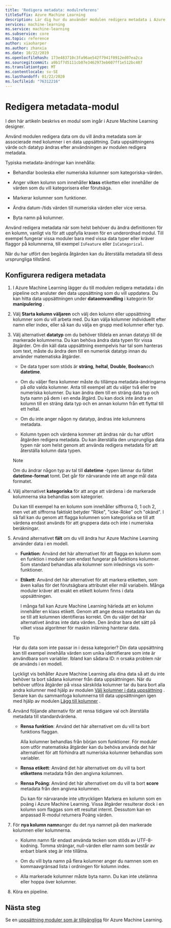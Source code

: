 ```yaml
---
title: 'Redigera metadata: modulreferens'
titleSuffix: Azure Machine Learning
description: Lär dig hur du använder modulen redigera metadata i Azure Machine Learning för att ändra metadata som är associerade med kolumner i en data uppsättning.
services: machine-learning
ms.service: machine-learning
ms.subservice: core
ms.topic: reference
author: xiaoharper
ms.author: zhanxia
ms.date: 10/22/2019
ms.openlocfilehash: 173e483710c3fa96ae542f7941f0912ed07ea2ca
ms.sourcegitcommit: a9b1f7d5111cb07e3462973eb607ff1e512bc407
ms.translationtype: MT
ms.contentlocale: sv-SE
ms.lasthandoff: 01/22/2020
ms.locfileid: "76312216"
---
```

# <a name="edit-metadata-module"></a>Redigera metadata-modul

I den här artikeln beskrivs en modul som ingår i Azure Machine Learning designer.

Använd modulen redigera data om du vill ändra metadata som är associerade med kolumner i en data uppsättning. Data uppsättningens värde och datatyp ändras efter användningen av modulen redigera metadata.

Typiska metadata-ändringar kan innehålla:
  
+ Behandlar booleska eller numeriska kolumner som kategoriska-värden.
  
+ Anger vilken kolumn som innehåller **klass** etiketten eller innehåller de värden som du vill kategorisera eller förutsäga.
  
+ Markerar kolumner som funktioner.
  
+ Ändra datum-/tids värden till numeriska värden eller vice versa.
  
+ Byta namn på kolumner.
  
 Använd redigera metadata när som helst behöver du ändra definitionen för en kolumn, vanligt vis för att uppfylla kraven för en underordnad modul. Till exempel fungerar vissa moduler bara med vissa data typer eller kräver flaggor på kolumnerna, till exempel `IsFeature` eller `IsCategorical`.  
  
 När du har utfört den begärda åtgärden kan du återställa metadata till dess ursprungliga tillstånd.
  
## <a name="configure-edit-metadata"></a>Konfigurera redigera metadata
  
1. I Azure Machine Learning lägger du till modulen redigera metadata i din pipeline och ansluter den data uppsättning som du vill uppdatera. Du kan hitta data uppsättningen under **dataomvandling** i kategorin för **manipulering** .
  
1. Välj **Starta kolumn väljaren** och välj den kolumn eller uppsättning kolumner som du vill arbeta med. Du kan välja kolumner individuellt efter namn eller index, eller så kan du välja en grupp med kolumner efter typ.  
  
1. Välj alternativet **datatyp** om du behöver tilldela en annan datatyp till de markerade kolumnerna. Du kan behöva ändra data typen för vissa åtgärder. Om din käll data uppsättning exempelvis har tal som hanteras som text, måste du ändra dem till en numerisk datatyp innan du använder matematiska åtgärder.

    + De data typer som stöds är **sträng**, **heltal**, **Double**, **Boolean**och **datetime**.

    + Om du väljer flera kolumner måste du tillämpa metadata-ändringarna på *alla* valda kolumner. Anta till exempel att du väljer två eller tre numeriska kolumner. Du kan ändra dem till en sträng data typ och byta namn på dem i en enda åtgärd. Du kan dock inte ändra en kolumn till en sträng data typ och en annan kolumn från ett flyttal till ett heltal.
  
    + Om du inte anger någon ny datatyp, ändras inte kolumnens metadata.

    + Kolumn typen och värdena kommer att ändras när du har utfört åtgärden redigera metadata. Du kan återställa den ursprungliga data typen när som helst genom att använda redigera metadata för att återställa kolumn data typen.  

    > [!NOTE]
    > Om du ändrar någon typ av tal till **datetime** -typen lämnar du fältet **datetime-format** tomt. Det går för närvarande inte att ange mål data formatet.  

1. Välj alternativet **kategoriska** för att ange att värdena i de markerade kolumnerna ska behandlas som kategorier.

    Du kan till exempel ha en kolumn som innehåller siffrorna 0, 1 och 2, men vet att siffrorna faktiskt betyder "Röke", "icke-Röke" och "okänd". I så fall kan du genom att flagga kolumnen som kategoriska se till att värdena endast används för att gruppera data och inte i numeriska beräkningar.
  
1. Använd alternativet **fält** om du vill ändra hur Azure Machine Learning använder data i en modell.

    + **Funktion**: Använd det här alternativet för att flagga en kolumn som en funktion i moduler som endast fungerar på funktions kolumner. Som standard behandlas alla kolumner som inlednings vis som-funktioner.  
  
    + **Etikett**: Använd det här alternativet för att markera etiketten, som även kallas för det förutsägbara attributet eller mål variabeln. Många moduler kräver att exakt en etikett kolumn finns i data uppsättningen.

        I många fall kan Azure Machine Learning härleda att en kolumn innehåller en klass etikett. Genom att ange dessa metadata kan du se till att kolumnen identifieras korrekt. Om du väljer det här alternativet ändras inte data värden. Den ändrar bara det sätt på vilket vissa algoritmer för maskin inlärning hanterar data.
  
    > [!TIP]
    > Har du data som inte passar in i dessa kategorier? Din data uppsättning kan till exempel innehålla värden som unika identifierare som inte är användbara som variabler. Ibland kan sådana ID: n orsaka problem när de används i en modell.
    >
    > Lyckligt vis behåller Azure Machine Learning alla dina data så att du inte behöver ta bort sådana kolumner från data uppsättningen. När du behöver utföra åtgärder på vissa särskilda kolumner tar du bara bort alla andra kolumner med hjälp av modulen [Välj kolumner i data uppsättning](select-columns-in-dataset.md) . Senare kan du sammanfoga kolumnerna till data uppsättningen igen med hjälp av modulen [Lägg till kolumner](add-columns.md) .  
  
1. Använd följande alternativ för att rensa tidigare val och återställa metadata till standardvärdena.  
  
    + **Rensa funktion**: Använd det här alternativet om du vill ta bort funktions flaggan.  
  
         Alla kolumner behandlas från början som funktioner. För moduler som utför matematiska åtgärder kan du behöva använda det här alternativet för att förhindra att numeriska kolumner behandlas som variabler.
  
    + **Rensa etikett**: Använd det här alternativet om du vill ta bort **etikettens** metadata från den angivna kolumnen.  
  
    + **Rensa Poäng**: Använd det här alternativet om du vill ta bort **score** metadata från den angivna kolumnen.  
  
         Du kan för närvarande inte uttryckligen Markera en kolumn som en poäng i Azure Machine Learning. Vissa åtgärder resulterar dock i en kolumn som flaggas som ett resultat internt. Dessutom kan en anpassad R-modul returnera Poäng värden.

1. För **nya kolumn namn**anger du det nya namnet på den markerade kolumnen eller kolumnerna.  
  
    + Kolumn namn får endast använda tecken som stöds av UTF-8-kodning. Tomma strängar, null-värden eller namn som består av enbart blank steg är inte tillåtna.  
  
    + Om du vill byta namn på flera kolumner anger du namnen som en kommaavgränsad lista i ordningen för kolumn index.  
  
    + Alla markerade kolumner måste byta namn. Du kan inte utelämna eller hoppa över kolumner.  
  
1. Köra en pipeline.  

## <a name="next-steps"></a>Nästa steg

Se en [uppsättning moduler som är tillgängliga](module-reference.md) för Azure Machine Learning.
